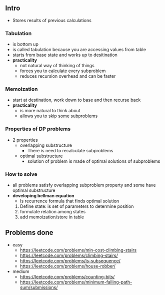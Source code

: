 ## Intro
- Stores results of previous calculations 
### Tabulation
- is bottom up
- is called tabulation because you are accessing values from table
- starts from base state and works up to desitination
- **practicality**
  - not natural way of thinking of things
  - forces you to calculate every subproblem
  - reduces recursion overhead and can be faster  
### Memoization
- start at destination, work down to base and then recurse back
- **practicality**
  - is more natural to think about
  - allows you to skip some subproblems
### Properties of DP problems
- 2 properties
  - overlapping substructure
    - There is need to recalculate subproblems
  - optimal substructure
    - solution of problem is made of optimal solutions of subproblems
### How to solve
- all problems satisfy overlapping subproblem property and some have optimal substructure 
- **developing bellman equation**
  - Is recurrence formula that finds optimal solution
  1. Define state: is set of parameters to determine position
  2. formulate relation among states
  3. add memoization/store in table

## Problems done
- easy
  - https://leetcode.com/problems/min-cost-climbing-stairs
  - https://leetcode.com/problems/climbing-stairs/
  - https://leetcode.com/problems/is-subsequence/
  - https://leetcode.com/problems/house-robber/
- medium
  - https://leetcode.com/problems/counting-bits/
  - https://leetcode.com/problems/minimum-falling-path-sum/submissions/

